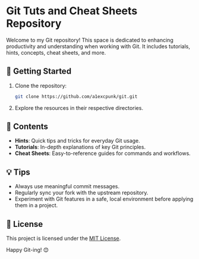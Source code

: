 # Git Tuts and Cheat Sheets Repository

Welcome to my Git repository! This space is dedicated to enhancing productivity and understanding when working with Git. It includes tutorials, hints, concepts, cheat sheets, and more.

## 🚀 Getting Started

1. Clone the repository:

   ```bash
   git clone https://github.com/a1excpunk/git.git
   ```

2. Explore the resources in their respective directories.

## 📜 Contents

- **Hints**: Quick tips and tricks for everyday Git usage.
- **Tutorials**: In-depth explanations of key Git principles.
- **Cheat Sheets**: Easy-to-reference guides for commands and workflows.

## 💡 Tips

- Always use meaningful commit messages.
- Regularly sync your fork with the upstream repository.
- Experiment with Git features in a safe, local environment before applying them in a project.

## 📄 License

This project is licensed under the [MIT License](LICENSE).

Happy Git-ing! 😊
